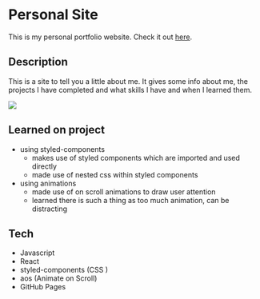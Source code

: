 # Personal Site
This is my personal portfolio website.
Check it out [here](https://zakmcrae.github.io/personal-site/).

## Description
This is a site to tell you a little about me. It gives some info about me, the projects I have completed and what skills I have and when I learned them.

[![](https://i.imgur.com/0V6krDv.png)](https://zakmcrae.github.io/personal-site/)

## Learned on project
- using styled-components
  - makes use of styled components which are imported and used directly
  - made use of nested css within styled components
- using animations
  - made use of on scroll animations to draw user attention
  - learned there is such a thing as too much animation, can be distracting

## Tech
- Javascript
- React
- styled-components (CSS )
- aos (Animate on Scroll)
- GitHub Pages
